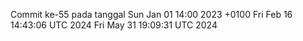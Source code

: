 Commit ke-55 pada tanggal Sun Jan 01 14:00 2023 +0100
Fri Feb 16 14:43:06 UTC 2024
Fri May 31 19:09:31 UTC 2024
